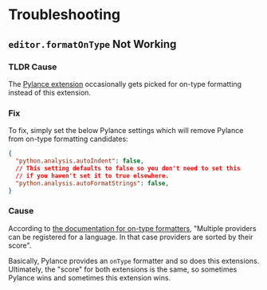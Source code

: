 # Troubleshooting

## <a name="editor.formatOnType"></a>`editor.formatOnType` Not Working

### TLDR Cause

The [Pylance extension](https://marketplace.visualstudio.com/items?itemName=ms-python.vscode-pylance) occasionally gets picked for on-type formatting instead of this extension.

### Fix

To fix, simply set the below Pylance settings which will remove Pylance
from on-type formatting candidates:

```json
{
  "python.analysis.autoIndent": false,
  // This setting defaults to false so you don't need to set this
  // if you haven't set it to true elsewhere.
  "python.analysis.autoFormatStrings": false,
}
```

### Cause

According to [the documentation for on-type formatters](https://code.visualstudio.com/api/references/vscode-api#languages.registerOnTypeFormattingEditProvider), "Multiple providers can be registered for a language. In that case providers are sorted by their score".

Basically, Pylance provides an `onType` formatter and so does this extensions. Ultimately, the "score" for both extensions is the same, so sometimes Pylance wins and sometimes this extension wins.

